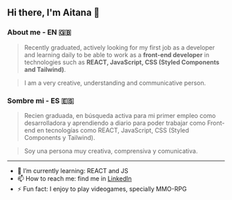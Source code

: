 ## Hi there, I'm Aitana 👋

### About me - EN 🇬🇧

> Recently graduated, actively looking for my first job as a developer and learning daily to be able to work as a **front-end developer** in technologies such as **REACT, JavaScript, CSS (Styled Components and Tailwind)**. 

> I am a very creative, understanding and communicative person.

### Sombre mi - ES 🇪🇸 

> Recien graduada, en búsqueda activa para mi primer empleo como desarrolladora y aprendiendo a diario para poder trabajar como Front-end en tecnologías como REACT, JavaScript, CSS (Styled Components y Tailwind). 

> Soy una persona muy creativa, comprensiva y comunicativa.

---

- 🌱 I’m currently learning: REACT and JS
- 📫 How to reach me: find me in [LinkedIn](https://www.linkedin.com/in/aitanahp/)
- ⚡ Fun fact: I enjoy to play videogames, specially MMO-RPG
  
<!--
**aitanacodes/aitanacodes** is a ✨ _special_ ✨ repository because its `README.md` (this file) appears on your GitHub profile.

Here are some ideas to get you started:

- 🔭 I’m currently working on ...
- 🌱 I’m currently learning ...
- 👯 I’m looking to collaborate on ...
- 🤔 I’m looking for help with ...
- 💬 Ask me about ...
- 📫 How to reach me: ...
- 😄 Pronouns: ...
- ⚡ Fun fact: ...
-->
